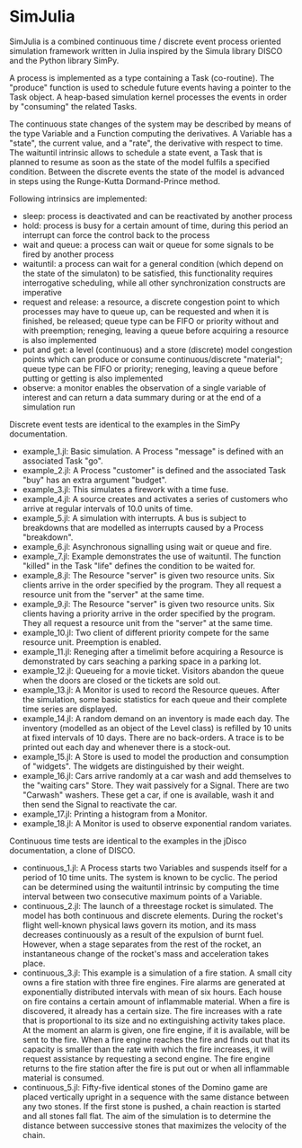 SimJulia
========

SimJulia is a combined continuous time / discrete event process oriented simulation framework written in Julia inspired by the Simula library DISCO and the Python library SimPy.

A process is implemented as a type containing a Task (co-routine). The "produce" function is used to schedule future events having a pointer to the Task object. A heap-based simulation kernel processes the events in order by "consuming" the related Tasks.

The continuous state changes of the system may be described by means of the type Variable and a Function computing the derivatives. A Variable has a "state", the current value, and a "rate", the derivative with respect to time. The waituntil intrinsic allows to schedule a state event, a Task that is planned to resume as soon as the state of the model fulfils a specified condition. Between the discrete events the state of the model is advanced in steps using the Runge-Kutta Dormand-Prince method. 

Following intrinsics are implemented:
- sleep: process is deactivated and can be reactivated by another process
- hold: process is busy for a certain amount of time, during this period an interrupt can force the control back to the process
- wait and queue: a process can wait or queue for some signals to be fired by another process
- waituntil: a process can wait for a general condition (which depend on the state of the simulaton) to be satisfied, this functionality requires interrogative scheduling, while all other synchronization constructs are imperative 
- request and release: a resource, a discrete congestion point to which processes may have to queue up, can be requested and when it is finished, be released; queue type can be FIFO or priority without and with preemption; reneging, leaving a queue before acquiring a resource is also implemented
- put and get: a level (continuous) and a store (discrete) model congestion points which can produce or consume continuous/discrete "material"; queue type can be FIFO or priority; reneging, leaving a queue before putting or getting is also implemented
- observe: a monitor enables the observation of a single variable of interest and can return a data summary during or at the end of a simulation run

Discrete event tests are identical to the examples in the SimPy documentation.

- example_1.jl: Basic simulation. A Process "message" is defined with an associated Task "go".
- example_2.jl: A Process "customer" is defined and the associated Task "buy" has an extra argument "budget".
- example_3.jl: This simulates a firework with a time fuse.
- example_4.jl: A source creates and activates a series of customers who arrive at regular intervals of 10.0 units of time.
- example_5.jl: A simulation with interrupts. A bus is subject to breakdowns that are modelled as interrupts caused by a Process "breakdown".
- example_6.jl: Asynchronous signalling using wait or queue and fire.
- example_7.jl: Example demonstrates the use of waituntil. The function "killed" in the Task "life" defines the condition to be waited for. 
- example_8.jl: The Resource "server" is given two resource units. Six clients arrive in the order specified by the program. They all request a resource unit from the "server" at the same time.
- example_9.jl: The Resource "server" is given two resource units. Six clients having a priority arrive in the order specified by the program. They all request a resource unit from the "server" at the same time.
- example_10.jl: Two client of different priority compete for the same resource unit. Preemption is enabled.
- example_11.jl: Reneging after a timelimit before acquiring a Resource is demonstrated by cars seaching a parking space in a parking lot.
- example_12.jl: Queueing for a movie ticket. Visitors abandon the queue when the doors are closed or the tickets are sold out.
- example_13.jl: A Monitor is used to record the Resource queues. After the simulation, some basic statistics for each queue and their complete time series are displayed.
- example_14.jl: A random demand on an inventory is made each day. The inventory (modelled as an object of the Level class) is refilled by 10 units at fixed intervals of 10 days. There are no back-orders. A trace is to be printed out each day and whenever there is a stock-out.
- example_15.jl: A Store is used to model the production and consumption of "widgets". The widgets are distinguished by their weight.
- example_16.jl: Cars arrive randomly at a car wash and add themselves to the "waiting cars" Store. They wait passively for a Signal. There are two "Carwash" washers. These get a car, if one is available, wash it and then send the Signal to reactivate the car.
- example_17.jl: Printing a histogram from a Monitor.
- example_18.jl: A Monitor is used to observe exponential random variates.

Continuous time tests are identical to the examples in the jDisco documentation, a clone of DISCO.

- continuous_1.jl: A Process starts two Variables and suspends itself for a period of 10 time units. The system is known to be cyclic. The period can be determined using the waituntil intrinsic by computing the time interval between two consecutive maximum points of a Variable.
- continuous_2.jl: The launch of a threestage rocket is simulated. The model has both continuous and discrete elements. During the rocket's flight well-known physical laws govern its motion, and its mass decreases continuously as a result of the expulsion of burnt fuel. However, when a stage separates from the rest of the rocket, an instantaneous change of the rocket's mass and acceleration takes place.
- continuous_3.jl: This example is a simulation of a fire station. A small city owns a fire station with three fire engines. Fire alarms are generated at exponentially distributed intervals with mean of six hours. Each house on fire contains a certain amount of inflammable material. When a fire is discovered, it already has a certain size. The fire increases with a rate that is proportional to its size and no extinguishing activity takes place. At the moment an alarm is given, one fire engine, if it is available, will be sent to the fire. When a fire engine reaches the fire and finds out that its capacity is smaller than the rate with which the fire increases, it will request assistance by requesting a second engine. The fire engine returns to the fire station after the fire is put out or when all inflammable material is consumed.
- continuous_5.jl: Fifty-five identical stones of the Domino game are placed vertically upright in a sequence with the same distance between any two stones. If the first stone is pushed, a chain reaction is started and all stones fall flat. The aim of the simulation is to determine the distance between successive stones that maximizes the velocity of the chain.
